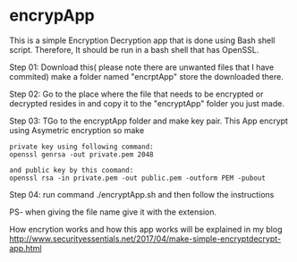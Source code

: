 # encrypApp

This is a simple Encryption Decryption app that is done using Bash shell script.
Therefore, It should be run in a bash shell that has OpenSSL.

  Step 01: Download this( please note there are unwanted files that I have commited) make a folder named "encrptApp" store  the downloaded there.

  Step 02: Go to the place where the file that needs to be encrypted or decrypted resides in and copy it to the "encryptApp" folder you just made.
  
  Step 03: TGo to the encryptApp folder and make key pair. This App encrypt using Asymetric encryption so make 
    
    private key using following command:
    openssl genrsa -out private.pem 2048
    
    and public key by this coomand:
    openssl rsa -in private.pem -out public.pem -outform PEM -pubout

  Step 04: run command ./encryptApp.sh and then follow the instructions

PS- when giving the file name give it with the extension.

How encrytion works and how this app works will be explained in my blog http://www.securityessentials.net/2017/04/make-simple-encryptdecrypt-app.html
